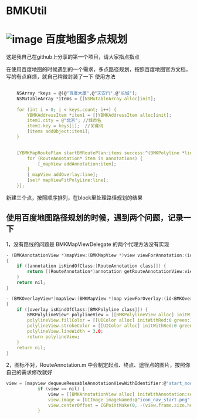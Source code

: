 # BMKUtil

![image](https://github.com/yanlinhong/BMKUtil/blob/master/BMapUtil/BMapUtil/bmk.png)
百度地图多点规划
===
这是我自己在github上分享的第一个项目，请大家指点指点

在使用百度地图的时候遇到的一个需求，多点路径规划，按照百度地图官方文档，写的有点麻烦，就自己稍微封装了一下 
使用方法
```c
  
    NSArray *keys = @[@"百度大厦",@"天安门",@"长城"];
    NSMutableArray *items = [[NSMutableArray alloc]init];
    
    for (int i = 0; i < keys.count; i++) {
        YBMKAddressItem *item1 = [[YBMKAddressItem alloc]init];
        item1.city = @"北京"; //城市名
        item1.key = keys[i];  //关键词
        [items addObject:item1];
    }

    
    [YBMKMapRoutePlan startBMRoutePlan:items success:^(BMKPolyline *line, NSArray *annotations) {
        for (RouteAnnotation* item in annotations) {
            [_mapView addAnnotation:item];
        }
        [_mapView addOverlay:line];
        [self mapViewFitPolyLine:line];
    }];
 ```
 新建三个点，按照顺序排列，在block里处理路径规划的结果
 
 
使用百度地图路径规划的时候，遇到两个问题，记录一下
---
1，没有路线的问题是 BMKMapViewDelegate 的两个代理方法没有实现

```c
- (BMKAnnotationView *)mapView:(BMKMapView *)view viewForAnnotation:(id <BMKAnnotation>)annotation
{
    if ([annotation isKindOfClass:[RouteAnnotation class]]) {
        return [(RouteAnnotation*)annotation getRouteAnnotationView:view];
    }
    return nil;
}

- (BMKOverlayView*)mapView:(BMKMapView *)map viewForOverlay:(id<BMKOverlay>)overlay
{
    if ([overlay isKindOfClass:[BMKPolyline class]]) {
        BMKPolylineView* polylineView = [[BMKPolylineView alloc] initWithOverlay:overlay];
        polylineView.fillColor = [[UIColor alloc] initWithRed:0 green:1 blue:1 alpha:1];
        polylineView.strokeColor = [[UIColor alloc] initWithRed:0 green:0 blue:1 alpha:0.7];
        polylineView.lineWidth = 3.0;
        return polylineView;
    }
    return nil;
}
```
2，图标不对，RouteAnnotation.m 中会制定起点、终点、途径点的图片，按照你自己的需求修改就好
```c
view = [mapview dequeueReusableAnnotationViewWithIdentifier:@"start_node"];
            if (view == nil) {
                view = [[BMKAnnotationView alloc] initWithAnnotation:self reuseIdentifier:@"start_node"];
                view.image = [UIImage imageNamed:@"icon_nav_start.png"];
                view.centerOffset = CGPointMake(0, -(view.frame.size.height * 0.5));
            }
```
